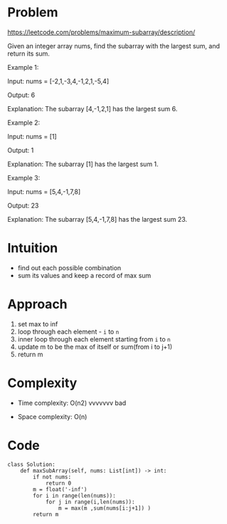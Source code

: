 # Problem
https://leetcode.com/problems/maximum-subarray/description/


Given an integer array nums, find the subarray with the largest sum, and return its sum.

Example 1:

Input: nums = [-2,1,-3,4,-1,2,1,-5,4]

Output: 6

Explanation: The subarray [4,-1,2,1] has the largest sum 6.

Example 2:

Input: nums = [1]

Output: 1

Explanation: The subarray [1] has the largest sum 1.

Example 3:

Input: nums = [5,4,-1,7,8]

Output: 23

Explanation: The subarray [5,4,-1,7,8] has the largest sum 23.


# Intuition
<!-- Describe your first thoughts on how to solve this problem. -->
- find out each possible combination
- sum its values and keep a record of max sum

# Approach
<!-- Describe your approach to solving the problem. -->
1. set max to inf
2. loop through each element - `i` to `n`
3. inner loop through each element starting from `i` to `n`
4. update m to be the max of itself or sum(from i to j+1)
5. return m

# Complexity
- Time complexity: O(n2) vvvvvvv bad

- Space complexity: O(n)

# Code
```
class Solution:
    def maxSubArray(self, nums: List[int]) -> int:
        if not nums:
            return 0
        m = float('-inf')
        for i in range(len(nums)):
            for j in range(i,len(nums)):
                m = max(m ,sum(nums[i:j+1]) )
        return m
          
```
